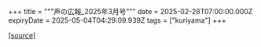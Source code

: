 +++
title = """声の広報_2025年3月号"""
date = 2025-02-28T07:00:00.000Z
expiryDate = 2025-05-04T04:29:09.939Z
tags = ["kuriyama"]
+++


[[source]](https://www.town.kuriyama.hokkaido.jp/site/koho/30916.html)
